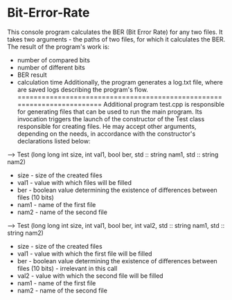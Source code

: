 # Bit-Error-Rate
This console program calculates the BER (Bit Error Rate) for any two files.
It takes two arguments - the paths of two files, for which it calculates the BER.
The result of the program's work is:
- number of compared bits
- number of different bits
- BER result
- calculation time
Additionally, the program generates a log.txt file, where are saved logs describing the program's flow.
========================================================================
Additional program test.cpp is responsible for generating files that can be used to run the main program.
Its invocation triggers the launch of the constructor of the Test class responsible for creating files. 
He may accept other arguments, depending on the needs, in accordance with the constructor's declarations listed below:

--> Test (long long int size, int val1, bool ber, std :: string nam1, std :: string nam2)
- size - size of the created files
- val1 - value with which files will be filled
- ber - boolean value determining the existence of differences between files (10 bits)
- nam1 - name of the first file
- nam2 - name of the second file

--> Test (long long int size, int val1, bool ber, int val2, std :: string nam1, std :: string nam2)
- size - size of the created files
- val1 - value with which the first file will be filled
- ber - boolean value determining the existence of differences between files (10 bits) - irrelevant in this call
- val2 - value with which the second file will be filled
- nam1 - name of the first file
- nam2 - name of the second file
